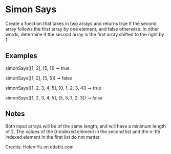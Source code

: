 # Simon Says

Create a function that takes in two arrays and returns true if the second array follows the first array by one element, and false otherwise. In other words, determine if the second array is the first array shifted to the right by 1.

## Examples

simonSays([1, 2], [5, 1]) ➞ true

simonSays([1, 2], [5, 5]) ➞ false

simonSays([1, 2, 3, 4, 5], [0, 1, 2, 3, 4]) ➞ true

simonSays([1, 2, 3, 4, 5], [5, 5, 1, 2, 3]) ➞ false

## Notes

Both input arrays will be of the same length, and will have a minimum length of 2.
The values of the 0-indexed element in the second list and the n-1th indexed element in the first list do not matter.

Credits: Helen Yu on edabit.com
